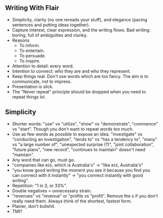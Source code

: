 ## Writing With Flair

- Simplicity, clarity (no one rereads your stuff), and elegance (pacing sentences and putting ideas together).
- Capture interest, clear expression, and the writing flows. Bad writing: boring, full of ambiguities and clunky.
- Reasons
  - To inform.
  - To entertain.
  - To persuade.
  - To inspire.
- Attention to detail: every word.
- Intention to connect: who they are and who they represent.
- Keep things real. Don't use words which are too fancy. The aim is to communicate, not to impress.
- Presentation is slick.
- The "Never repeat" principle should be dropped when you need to repeat things lol.

## Simplicity

- Shorter words: "use" vs "utilize", "show" vs "demonstrate", "commence" vs "start". Though you don't want to repeat words too much.
- Use as few words as possible to expose an idea. "investigate" vs "conducting an investigation", "tends to" vs "has a tendency to", "many" vs "a large number of", "unexpected surprise (?)", "joint collaboration", "future plans", "new record", "continues to maintain" doesn't need "maintain".
- Any word that can go, must go.
- "companies like `ASX`, which is Australia's" -> "like `ASX`, Australia's"
- "you know good writing the moment you see it because you find you can connect with it instantly" -> "you connect instantly with good writing".
- Repetition: "1 in 3, or 33%".
- Double negatives = unnecessary strain.
- "revenues" vs "revenue" or "profits vs "profit". Remove the s if you don't really need them. Always think of the shortest, fastest form.
- Plainer, don't bullshit.
- TMI?
